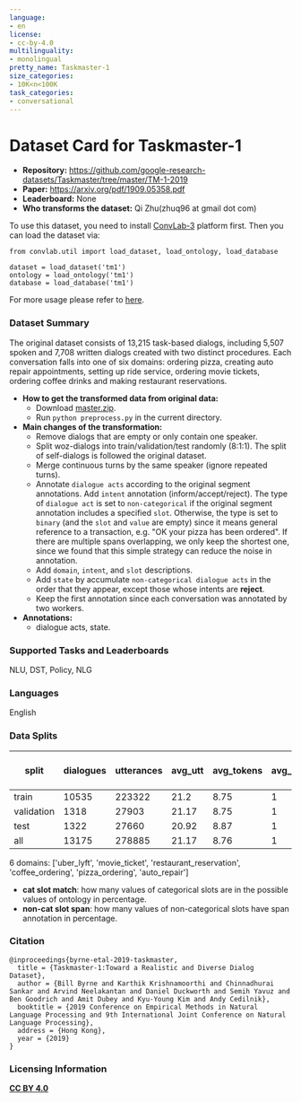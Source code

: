 ```yaml
---
language:
- en
license:
- cc-by-4.0
multilinguality:
- monolingual
pretty_name: Taskmaster-1
size_categories:
- 10K<n<100K
task_categories:
- conversational
---
```


# Dataset Card for Taskmaster-1

- **Repository:** https://github.com/google-research-datasets/Taskmaster/tree/master/TM-1-2019
- **Paper:** https://arxiv.org/pdf/1909.05358.pdf
- **Leaderboard:** None
- **Who transforms the dataset:** Qi Zhu(zhuq96 at gmail dot com)

To use this dataset, you need to install [ConvLab-3](https://github.com/ConvLab/ConvLab-3) platform first. Then you can load the dataset via:
```
from convlab.util import load_dataset, load_ontology, load_database

dataset = load_dataset('tm1')
ontology = load_ontology('tm1')
database = load_database('tm1')
```
For more usage please refer to [here](https://github.com/ConvLab/ConvLab-3/tree/master/data/unified_datasets).

### Dataset Summary

The original dataset consists of 13,215 task-based dialogs, including 5,507 spoken and 7,708 written dialogs created with two distinct procedures. Each conversation falls into one of six domains: ordering pizza, creating auto repair appointments, setting up ride service, ordering movie tickets, ordering coffee drinks and making restaurant reservations.

- **How to get the transformed data from original data:** 
  - Download [master.zip](https://github.com/google-research-datasets/Taskmaster/archive/refs/heads/master.zip).
  - Run `python preprocess.py` in the current directory.
- **Main changes of the transformation:**
  - Remove dialogs that are empty or only contain one speaker.
  - Split woz-dialogs into train/validation/test randomly (8:1:1). The split of self-dialogs is followed the original dataset.
  - Merge continuous turns by the same speaker (ignore repeated turns).
  - Annotate `dialogue acts` according to the original segment annotations. Add `intent` annotation (inform/accept/reject). The type of `dialogue act` is set to `non-categorical` if the original segment annotation includes a specified `slot`. Otherwise, the type is set to `binary` (and the `slot` and `value` are empty) since it means general reference to a transaction, e.g. "OK your pizza has been ordered". If there are multiple spans overlapping, we only keep the shortest one, since we found that this simple strategy can reduce the noise in annotation.
  - Add `domain`, `intent`, and `slot` descriptions.
  - Add `state` by accumulate `non-categorical dialogue acts` in the order that they appear, except those whose intents are **reject**.
  - Keep the first annotation since each conversation was annotated by two workers.
- **Annotations:**
  - dialogue acts, state.

### Supported Tasks and Leaderboards

NLU, DST, Policy, NLG

### Languages

English

### Data Splits

| split      |   dialogues |   utterances |   avg_utt |   avg_tokens |   avg_domains | cat slot match(state)   | cat slot match(goal)   | cat slot match(dialogue act)   |   non-cat slot span(dialogue act) |
|------------|-------------|--------------|-----------|--------------|---------------|-------------------------|------------------------|--------------------------------|-----------------------------------|
| train      |       10535 |       223322 |     21.2  |         8.75 |             1 | -                       | -                      | -                              |                               100 |
| validation |        1318 |        27903 |     21.17 |         8.75 |             1 | -                       | -                      | -                              |                               100 |
| test       |        1322 |        27660 |     20.92 |         8.87 |             1 | -                       | -                      | -                              |                               100 |
| all        |       13175 |       278885 |     21.17 |         8.76 |             1 | -                       | -                      | -                              |                               100 |

6 domains: ['uber_lyft', 'movie_ticket', 'restaurant_reservation', 'coffee_ordering', 'pizza_ordering', 'auto_repair']
- **cat slot match**: how many values of categorical slots are in the possible values of ontology in percentage.
- **non-cat slot span**: how many values of non-categorical slots have span annotation in percentage.

### Citation

```
@inproceedings{byrne-etal-2019-taskmaster,
  title = {Taskmaster-1:Toward a Realistic and Diverse Dialog Dataset},
  author = {Bill Byrne and Karthik Krishnamoorthi and Chinnadhurai Sankar and Arvind Neelakantan and Daniel Duckworth and Semih Yavuz and Ben Goodrich and Amit Dubey and Kyu-Young Kim and Andy Cedilnik},
  booktitle = {2019 Conference on Empirical Methods in Natural Language Processing and 9th International Joint Conference on Natural Language Processing},
  address = {Hong Kong}, 
  year = {2019} 
}
```

### Licensing Information

[**CC BY 4.0**](https://creativecommons.org/licenses/by/4.0/)